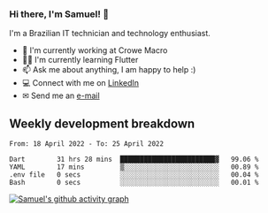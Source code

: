 ### Hi there, I'm Samuel! 👋

I'm a Brazilian IT technician and technology enthusiast.

- 🏢 I'm currently working at Crowe Macro
- 👨‍💻 I'm currently learning Flutter
- 📫 Ask me about anything, I am happy to help :)
- 💻 Connect with me on [LinkedIn](https://www.linkedin.com/in/samuel-s-marques/)
- ✉ Send me an [e-mail](mailto:samuel.s.marques@protonmail.com)

## Weekly development breakdown
<!--START_SECTION:waka-->

```text
From: 18 April 2022 - To: 25 April 2022

Dart        31 hrs 28 mins  ████████████████████████▓   99.06 %
YAML        17 mins         ▒░░░░░░░░░░░░░░░░░░░░░░░░   00.89 %
.env file   0 secs          ░░░░░░░░░░░░░░░░░░░░░░░░░   00.04 %
Bash        0 secs          ░░░░░░░░░░░░░░░░░░░░░░░░░   00.01 %
```

<!--END_SECTION:waka-->

[![Samuel's github activity graph](https://activity-graph.herokuapp.com/graph?username=samuel-s-marques&theme=react-dark)](https://github.com/samuel-s-marques)
